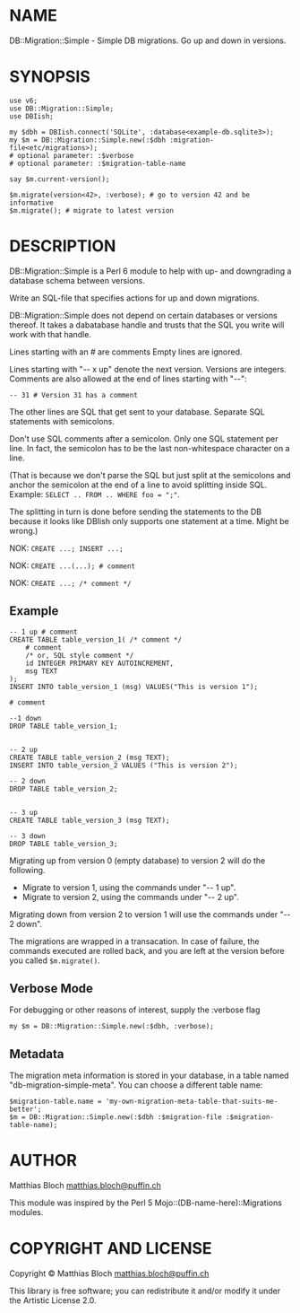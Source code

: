 NAME
====

DB::Migration::Simple - Simple DB migrations. Go up and down in versions.

SYNOPSIS
========

    use v6;
    use DB::Migration::Simple;
    use DBIish;

    my $dbh = DBIish.connect('SQLite', :database<example-db.sqlite3>);
    my $m = DB::Migration::Simple.new(:$dbh :migration-file<etc/migrations>);
    # optional parameter: :$verbose
    # optional parameter: :$migration-table-name

    say $m.current-version();

    $m.migrate(version<42>, :verbose); # go to version 42 and be informative
    $m.migrate(); # migrate to latest version

DESCRIPTION
===========

DB::Migration::Simple is a Perl 6 module to help with up- and downgrading
a database schema between versions.

Write an SQL-file that specifies actions for up and down migrations.

DB::Migration::Simple does not depend on certain databases or versions thereof.
It takes a dabatabase handle and trusts that the SQL you write will work with that handle.

Lines starting with an # are comments
Empty lines are ignored.

Lines starting with "-- x up" denote the next version. Versions are integers.
Comments are also allowed at the end of lines starting with "--":

`-- 31 # Version 31 has a comment`

The other lines are SQL that get sent to your database.
Separate SQL statements with semicolons.

Don't use SQL comments after a semicolon.
Only one SQL statement per line.
In fact, the semicolon has to be
the last non-whitespace character on a line.

(That is because we don't parse the SQL but just split at the semicolons
and anchor the semicolon at the end of a line to avoid splitting inside SQL.
Example: `SELECT .. FROM .. WHERE foo = ";"`.

The splitting in turn is done before sending the statements to the DB because
it looks like DBIish only supports one statement at a time. Might be wrong.)

NOK: `CREATE ...; INSERT ...;`

NOK: `CREATE ...(...); # comment`

NOK: `CREATE ...; /* comment */`


Example
-------

    -- 1 up # comment
    CREATE TABLE table_version_1( /* comment */
        # comment
        /* or, SQL style comment */
        id INTEGER PRIMARY KEY AUTOINCREMENT,
        msg TEXT
    );
    INSERT INTO table_version_1 (msg) VALUES("This is version 1");

    # comment

    --1 down
    DROP TABLE table_version_1;


    -- 2 up
    CREATE TABLE table_version_2 (msg TEXT);
    INSERT INTO table_version_2 VALUES ("This is version 2");

    -- 2 down
    DROP TABLE table_version_2;


    -- 3 up
    CREATE TABLE table_version_3 (msg TEXT);

    -- 3 down
    DROP TABLE table_version_3;


Migrating up from version 0 (empty database) to version 2 will do the following.
- Migrate to version 1, using the commands under "-- 1 up".
- Migrate to version 2, using the commands under "-- 2 up".

Migrating down from version 2 to version 1 will use the commands under "-- 2 down".

The migrations are wrapped in a transacation. In case of failure, the commands
executed are rolled back, and you are left at the version before you called `$m.migrate()`.

Verbose Mode
------------
For debugging or other reasons of interest, supply the :verbose flag

    my $m = DB::Migration::Simple.new(:$dbh, :verbose);

Metadata
--------
The migration meta information is stored in your database, in a table named "db-migration-simple-meta".
You can choose a different table name:

    $migration-table.name = 'my-own-migration-meta-table-that-suits-me-better';
    $m = DB::Migration::Simple.new(:$dbh :$migration-file :$migration-table-name);

AUTHOR
======

Matthias Bloch matthias.bloch@puffin.ch

This module was inspired by the Perl 5 Mojo::(DB-name-here)::Migrations modules.

COPYRIGHT AND LICENSE
=====================

Copyright © Matthias Bloch matthias.bloch@puffin.ch

This library is free software; you can redistribute it and/or modify it under
the Artistic License 2.0.
